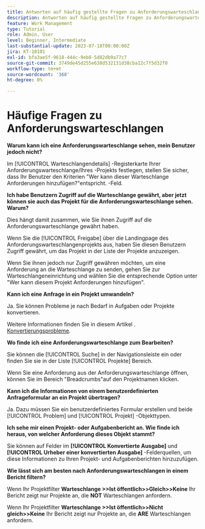 ```yaml
---
title: Antworten auf häufig gestellte Fragen zu Anforderungswarteschlangen
description: Antworten auf häufig gestellte Fragen zu Anforderungswarteschlangen in [!DNL  Workfront].
feature: Work Management
type: Tutorial
role: Admin, User
level: Beginner, Intermediate
last-substantial-update: 2023-07-18T00:00:00Z
jira: KT-10101
exl-id: bfa3ae5f-9618-444c-9eb8-5d82db9a77c7
source-git-commit: 3749de45d255e638d532131d38cba12c7f5d32f0
workflow-type: tm+mt
source-wordcount: '368'
ht-degree: 0%

---
```


# Häufige Fragen zu Anforderungswarteschlangen

**Warum kann ich eine Anforderungswarteschlange sehen, mein Benutzer jedoch nicht?**

Im [!UICONTROL Warteschlangendetails] -Registerkarte Ihrer Anforderungswarteschlange/Ihres -Projekts festlegen, stellen Sie sicher, dass Ihr Benutzer den Kriterien &quot;Wer kann dieser Warteschlange Anforderungen hinzufügen?&quot;entspricht. -Feld.

**Ich habe Benutzern Zugriff auf die Warteschlange gewährt, aber jetzt können sie auch das Projekt für die Anforderungswarteschlange sehen. Warum?**

Dies hängt damit zusammen, wie Sie ihnen Zugriff auf die Anforderungswarteschlange gewährt haben.

Wenn Sie die [!UICONTROL Freigabe] über die Landingpage des Anforderungswarteschlangenprojekts aus, haben Sie diesen Benutzern Zugriff gewährt, um das Projekt in der Liste der Projekte anzuzeigen.

Wenn Sie ihnen jedoch nur Zugriff gewähren möchten, um eine Anforderung an die Warteschlange zu senden, gehen Sie zur Warteschlangeneinrichtung und wählen Sie die entsprechende Option unter &quot;Wer kann diesem Projekt Anforderungen hinzufügen&quot;.

**Kann ich eine Anfrage in ein Projekt umwandeln?**

Ja. Sie können Probleme je nach Bedarf in Aufgaben oder Projekte konvertieren.

Weitere Informationen finden Sie in diesem Artikel . [Konvertierungsprobleme](https://experienceleague.adobe.com/docs/workfront/using/manage-work/issues/convert-issues/convert-issues-overview.html?lang=en).

**Wo finde ich eine Anforderungswarteschlange zum Bearbeiten?**

Sie können die [!UICONTROL Suche] in der Navigationsleiste ein oder finden Sie sie in der Liste [!UICONTROL Projekte] Bereich.

Wenn Sie eine Anforderung aus der Anforderungswarteschlange öffnen, können Sie im Bereich &quot;Breadcrumbs&quot;auf den Projektnamen klicken.

**Kann ich die Informationen von einem benutzerdefinierten Anfrageformular an ein Projekt übertragen?**

Ja. Dazu müssen Sie ein benutzerdefiniertes Formular erstellen und beide [!UICONTROL Problem] und [!UICONTROL Projekt] -Objekttypen.

**Ich sehe mir einen Projekt- oder Aufgabenbericht an. Wie finde ich heraus, von welcher Anforderung dieses Objekt stammt?**

Sie können auf Felder im **[!UICONTROL Konvertierte Ausgabe]** und **[!UICONTROL Urheber einer konvertierten Ausgabe]** -Felderquellen, um diese Informationen zu Ihren Projekt- und Aufgabenberichten hinzuzufügen.

**Wie lässt sich am besten nach Anforderungswarteschlangen in einem Bericht filtern?**

Wenn Ihr Projektfilter **Warteschlange >>Ist öffentlich>>Gleich>>Keine** Ihr Bericht zeigt nur Projekte an, die **NOT** Warteschlangen anfordern.

Wenn Ihr Projektfilter **Warteschlange >>Ist öffentlich>>Nicht gleich>>Keine** Ihr Bericht zeigt nur Projekte an, die **ARE** Warteschlangen anfordern.
